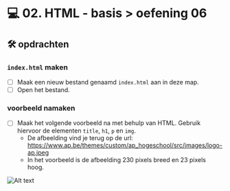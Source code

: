 # 💻 02. HTML - basis > oefening 06

## 🛠️ opdrachten

### `index.html` maken

- [ ] Maak een nieuw bestand genaamd `index.html` aan in deze map.
- [ ] Open het bestand.

### voorbeeld namaken

- [ ] Maak het volgende voorbeeld na met behulp van HTML. Gebruik hiervoor de elementen `title`, `h1`, `p` en `img`.
  - De afbeelding vind je terug op de url: https://www.ap.be/themes/custom/ap_hogeschool/src/images/logo-ap.jpeg
  - In het voorbeeld is de afbeelding 230 pixels breed en 23 pixels hoog.

![Alt text](image.png)

